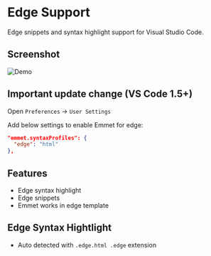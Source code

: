 # Edge Support

Edge snippets and syntax highlight support for Visual Studio Code.

## Screenshot

![Demo](https://github.com/duyluonglc/vscode-edge/raw/master/images/screenshot.png)

## Important update change (VS Code 1.5+)

Open `Preferences` -> `User Settings`

Add below settings to enable Emmet for edge:

```json
"emmet.syntaxProfiles": {
  "edge": "html"
},
```

## Features

* Edge syntax highlight
* Edge snippets
* Emmet works in edge template

## Edge Syntax Hightlight

* Auto detected with `.edge.html .edge` extension

